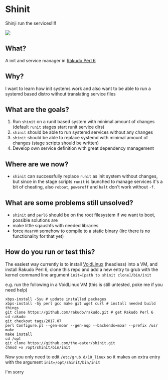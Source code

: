 # Shinit

Shinji run the services!!!!

![](https://pbs.twimg.com/media/DECgGTrWsAArEkm.jpg)

## What?

A init and service manager in [Rakudo Perl 6](https://perl6.org)

## Why?

I want to learn how init systems work and also want to be able to run a systemd based distro without translating service files

## What are the goals?

1. Run `shinit` on a runit based system with minimal amount of changes (default `runit` stages start runit service dirs)
2. `shinit` should be able to run systemd services without any changes
3. `shinit` should be able to replace systemd with minimal amount of changes (stage scripts should be written)
4. Develop own service definition with great dependency management

## Where are we now?

* `shinit` can successfully replace `runit` as init system without changes, but since in the stage scripts `runit` is launched to manage services it's a bit of cheating, also `reboot`, `poweroff` and `halt` don't work without `-f`.

## What are some problems still unsolved?

* `shinit` and `perl6` should be on the root filesystem if we want to boot, possible solutions are
 * make little sqaushfs with needed libraries
 * force `MoarVM` somehow to compile to a static binary (iirc there is no functionality for that yet)

## How do you run or test this?

The easiest way currently is to install [VoidLinux](https://voidlinux.eu) (headless) into a VM, and install Rakudo Perl 6, clone this repo and add a new entry to grub with the kernel command line argument `init=[path to shinit clone]/bin/init`

e.g. run the following in a VoidLinux VM (this is still untested, poke me if you need help)

```
xbps-install -Syu # update installed packages
xbps-install -Sy perl gcc make git wget curl # install needed build things
git clone https://github.com/rakudo/rakudo.git # get Rakudo Perl 6
cd rakudo
git checkout tags/2017.07
perl Configure.pl --gen-moar --gen-nqp --backends=moar --prefix /usr
make
make install
cd /opt
git clone https://github.com/the-eater/shinit.git
chmod +x /opt/shinit/bin/init
```

Now you only need to edit `/etc/grub.d/10_linux` so it makes an extra entry with the argument `init=/opt/shinit/bin/init`


I'm sorry
